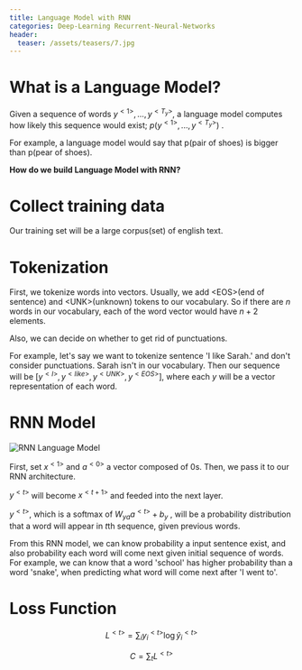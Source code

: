 ```yaml
---
title: Language Model with RNN
categories: Deep-Learning Recurrent-Neural-Networks
header:
  teaser: /assets/teasers/7.jpg
---
```


# What is a Language Model?

Given a sequence of words $y^{<1>},...,y^{<T_y>}$, a language model computes how likely this sequence would exist; $p(y^{<1>},...,y^{<T_y>})$ .

For example, a language model would say that p(pair of shoes) is bigger than p(pear of shoes).

**How do we build Language Model with RNN?**

# Collect training data

Our training set will be a large corpus(set) of english text.

# Tokenization

First, we tokenize words into vectors. Usually, we add \<EOS\>(end of sentence) and \<UNK\>(unknown) tokens to our vocabulary. So if there are $n$ words in our vocabulary, each of the word vector would have $n+2$ elements.

Also, we can decide on whether to get rid of punctuations.

For example, let's say we want to tokenize sentence 'I like Sarah.' and don't consider punctuations. Sarah isn't in our vocabulary. Then our sequence will be $[y^{<I>}, y^{<like>}, y^{<UNK>}, y^{<EOS>}]$, where each $y$ will be a vector representation of each word.

# RNN Model

![RNN Language Model]()

First, set $x^{<1>}$ and $a^{<0>}$ a vector composed of 0s. Then, we pass it to our RNN architecture.

$y^{<t>}$ will become $x^{<t+1>}$ and feeded into the next layer.

$y^{<t>}$, which is a softmax of $W_{ya}a^{<t>}+b_y$ , will be a probability distribution that a word will appear in $t$th sequence, given previous words.

From this RNN model, we can know probability a input sentence exist, and also probability each word will come next given initial sequence of words. For example, we can know that a word 'school' has higher probability than a word 'snake', when predicting what word will come next after 'I went to'.

# Loss Function

$$
L^{<t>}=\sum_i y_i^{<t>}\log⁡\hat{y}_i^{<t>}
$$

$$
C = \sum_t L^{<t>}
$$

